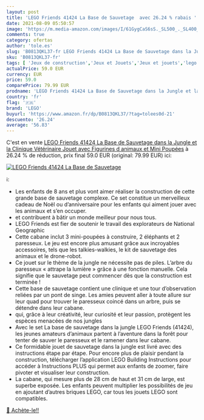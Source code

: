 ```yaml
---
layout: post
title: 'LEGO Friends 41424 La Base de Sauvetage  avec 26.24 % rabais '
date: 2021-08-09 05:50:57
image: 'https://m.media-amazon.com/images/I/61GygCaS6sS._SL500_._SL400_.jpg'
comments: true
category: ofertas
author: 'tole.es'
slug: 'B0813QKL37-fr LEGO Friends 41424 La Base de Sauvetage dans la Jungle et...'
sku: 'B0813QKL37-fr'
tags: [ 'Jeux de construction','Jeux et Jouets','Jeux et jouets','lego', ]
actualPrice: 59.0 EUR
currency: EUR
price: 59.0
comparePrice: 79.99 EUR
prodname: 'LEGO Friends 41424 La Base de Sauvetage dans la Jungle et la Clinique Vétérinaire  Jouet avec Figurines d animaux et Mini Poupées'
country: 'fr'
flag: '🇫🇷'
brand: 'LEGO'
buyurl: 'https://www.amazon.fr/dp/B0813QKL37/?tag=tolees0d-21'
descuento: '26.24'
average: '56.83'
---
```


C'est en vente [LEGO Friends 41424 La Base de Sauvetage dans la Jungle et la Clinique Vétérinaire  Jouet avec Figurines d animaux et Mini Poupées](https://www.amazon.fr/dp/B0813QKL37/?tag=tolees0d-21)  à  26.24 % de réduction, prix final  59.0 EUR (original: 79.99 EUR) ici:

[![LEGO Friends 41424 La Base de Sauvetage ](https://m.media-amazon.com/images/I/61GygCaS6sS._SL500_._SL400_.jpg)](https://www.amazon.fr/dp/B0813QKL37/?tag=tolees0d-21)

ℹ️:

- Les enfants de 8 ans et plus vont aimer réaliser la construction de cette grande base de sauvetage complexe. Ce set constitue un merveilleux cadeau de Noël ou d’anniversaire pour les enfants qui aiment jouer avec les animaux et s’en occuper.
- et contribuent à bâtir un monde meilleur pour nous tous.
- LEGO Friends est fier de soutenir le travail des explorateurs de National Geographic
- Cette cabane inclut 3 mini-poupées à construire, 2 éléphants et 2 paresseux. Le jeu est encore plus amusant grâce aux incroyables accessoires, tels que les talkies-walkies, le kit de sauvetage des animaux et le drone-robot.
- Ce jouet sur le thème de la jungle ne nécessite pas de piles. L’arbre du paresseux « attrape la lumière » grâce à une fonction manuelle. Cela signifie que le sauvetage peut commencer dès que la construction est terminée !
- Cette base de sauvetage contient une clinique et une tour d’observation reliées par un pont de singe. Les amies peuvent aller à toute allure sur leur quad pour trouver le paresseux coincé dans un arbre, puis se détendre dans leur cabane.
- qui, grâce à leur créativité, leur curiosité et leur passion, protègent les espèces menacées de nos jungles
- Avec le set La base de sauvetage dans la jungle LEGO Friends (41424), les jeunes amateurs d’animaux partent à l’aventure dans la forêt pour tenter de sauver le paresseux et le ramener dans leur cabane.
- Ce formidable jouet de sauvetage dans la jungle est livré avec des instructions étape par étape. Pour encore plus de plaisir pendant la construction, télécharger l’application LEGO Building Instructions pour accéder à Instructions PLUS qui permet aux enfants de zoomer, faire pivoter et visualiser leur construction.
- La cabane, qui mesure plus de 28 cm de haut et 31 cm de large, est superbe exposée. Les enfants peuvent multiplier les possibilités de jeu en ajoutant d’autres briques LEGO, car tous les jouets LEGO sont compatibles.

[🛒 Achète-le!!](https://www.amazon.fr/dp/B0813QKL37/?tag=tolees0d-21)
